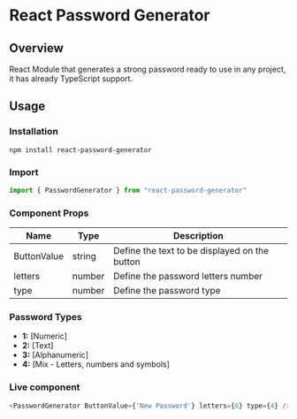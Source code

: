 # React Password Generator

## Overview
React Module that generates a strong password ready to use in any project, it has already TypeScript support.

## Usage

### Installation
```
npm install react-password-generator
```

### Import 
``` js
import { PasswordGenerator } from "react-password-generator"
```

### Component Props

| Name     | Type     | Description |
|----------|----------|----------|
| ButtonValue | string     | Define the text to be displayed on the button |
| letters     | number     | Define the password letters number |
| type        | number     | Define the password type |


### Password Types
- **1:** [Numeric]
- **2:** [Text]
- **3:** [Alphanumeric]
- **4:** [Mix - Letters, numbers and symbols]

### Live component
``` js
<PasswordGenerator ButtonValue={'New Password'} letters={6} type={4} />
```
